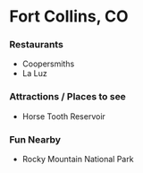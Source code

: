 # Fort Collins, CO

### Restaurants

- Coopersmiths
- La Luz

### Attractions / Places to see

- Horse Tooth Reservoir


### Fun Nearby

- Rocky Mountain National Park